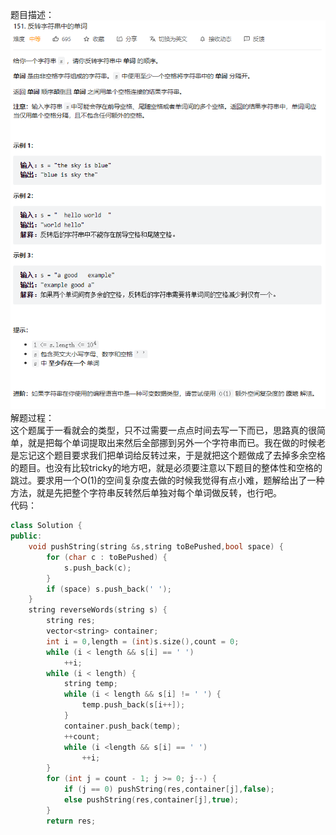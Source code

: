 题目描述：  
![image](/basical/string/image/image8.png)  
解题过程：  
这个题属于一看就会的类型，只不过需要一点点时间去写一下而已，思路真的很简单，就是把每个单词提取出来然后全部挪到另外一个字符串而已。我在做的时候老是忘记这个题目要求我们把单词给反转过来，于是就把这个题做成了去掉多余空格的题目。也没有比较tricky的地方吧，就是必须要注意以下题目的整体性和空格的跳过。要求用一个O(1)的空间复杂度去做的时候我觉得有点小难，题解给出了一种方法，就是先把整个字符串反转然后单独对每个单词做反转，也行吧。  
代码：  
```cpp
class Solution {
public:
    void pushString(string &s,string toBePushed,bool space) {
        for (char c : toBePushed) {
            s.push_back(c);
        }
        if (space) s.push_back(' ');
    }
    string reverseWords(string s) {
        string res;
        vector<string> container;
        int i = 0,length = (int)s.size(),count = 0;
        while (i < length && s[i] == ' ')
            ++i;
        while (i < length) {
            string temp;
            while (i < length && s[i] != ' ') {
                temp.push_back(s[i++]);
            }
            container.push_back(temp);
            ++count;
            while (i <length && s[i] == ' ')
                ++i;            
        }
        for (int j = count - 1; j >= 0; j--) {
            if (j == 0) pushString(res,container[j],false);
            else pushString(res,container[j],true);
        }
        return res;
```